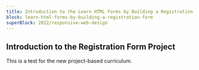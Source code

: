 ```yaml
---
title: Introduction to the Learn HTML Forms by Building a Registration Form Project
block: learn-html-forms-by-building-a-registration-form
superBlock: 2022/responsive-web-design
---
```


## Introduction to the Registration Form Project

This is a test for the new project-based curriculum.
